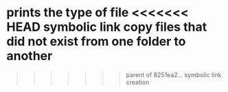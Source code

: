 prints the type of file
<<<<<<< HEAD
symbolic link
copy files that did not exist from one folder to another
=======
>>>>>>> parent of 8251ea2... symbolic link creation
